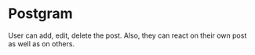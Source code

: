 # Postgram
User can add, edit, delete the post. Also, they can react on their own post as well as on others.
